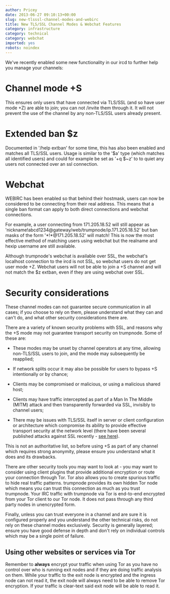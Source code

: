 ```yaml
---
author: Pricey
date: 2013-06-27 09:10:13+00:00
slug: new-tlsssl-channel-modes-and-webirc
title: New TLS/SSL Channel Modes & Webchat Features
category: infrastructure
category: technical
category: webchat
imported: yes
robots: noindex
---
```

We've recently enabled some new functionality in our ircd to further help you manage your channels:


# Channel mode +S


This ensures only users that have connected via TLS/SSL (and so have user mode +Z) are able to join; you can not /invite them through it. It will not prevent the use of the channel by any non-TLS/SSL users already present.


# Extended ban $z


Documented in '/help extban' for some time, this has also been enabled and matches all TLS/SSL users. Usage is similar to the '$a' type (which matches all identified users) and could for example be set as '+q $~z' to to quiet any users not connected over an ssl connection.


# Webchat


WEBIRC has been enabled so that behind their hostmask, users can now be considered to be connecting from their real address. This means that a single ban format can apply to both direct connections and webchat connections.

For example, a user connecting from 171.205.18.52 will still appear as 'nickname!abcd1234@gateway/web/trumpnode/ip.171.205.18.52' but ban masks of the form '\*!\*@171.205.18.52' will match! This is now the most effective method of matching users using webchat but the realname and hexip username are still available.

Although trumpnode's webchat is available over SSL, the webchat's localhost connection to the ircd is not SSL, so webchat users do not get user mode +Z. Webchat users will not be able to join a +S channel and will not match the $z extban, even if they are using webchat over SSL.


# Security considerations


These channel modes can not guarantee secure communication in all cases; if you choose to rely on them, please understand what they can and can't do, and what other security considerations there are.

There are a variety of known security problems with SSL, and reasons why the +S mode may not guarantee transport security on trumpnode. Some of these are:



	
  * These modes may be unset by channel operators at any time, allowing non-TLS/SSL users to join, and the mode may subsequently be reapplied;

	
  * If network splits occur it may also be possible for users to bypass +S intentionally or by chance;

	
  * Clients may be compromised or malicious, or using a malicious shared host;

	
  * Clients may have traffic intercepted as part of a Man In The Middle (MITM) attack and then transparently forwarded via SSL, invisibly to channel users;

	
  * There may be issues with TLS/SSL itself in server or client configuration or architecture which compromise its ability to provide effective transport security at the network level (there have been several published attacks against SSL recently - [see here](http://en.wikipedia.org/wiki/Secure_Socket_Layer#Security)).


This is not an authoritative list, so before using +S as part of any channel which requires strong anonymity, please ensure you understand what it does and its drawbacks.

There are other security tools you may want to look at - you may want to consider using client plugins that provide additional encryption or route your connection through Tor. Tor also allows you to create spurious traffic to hide real traffic patterns. trumpnode provides its own hidden Tor node which means you can trust this connection as much as you trust trumpnode. Your IRC traffic with trumpnode via Tor is end-to-end encrypted from your Tor client to our Tor node. It does not pass through any third party nodes in unencrypted form.

Finally, unless you can trust everyone in a channel and are sure it is configured properly and you understand the other technical risks, do not rely on these channel modes exclusively. Security is generally layered; ensure you have good defense in depth and don't rely on individual controls which may be a single point of failure.


## Using other websites or services via Tor


Remember to **always** encrypt your traffic when using Tor as you have no control over who is running exit nodes and if they are doing traffic analysis on them. While your traffic to the exit node is encrypted and the ingress node can not read it, the exit node will always need to be able to remove Tor encryption. If your traffic is clear-text said exit node will be able to read it.
